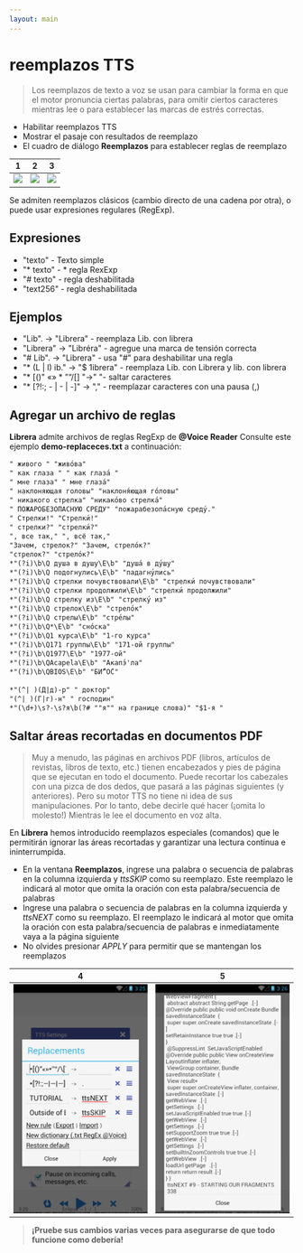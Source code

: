 ```yaml
---
layout: main
---
```


# reemplazos TTS

> Los reemplazos de texto a voz se usan para cambiar la forma en que el motor pronuncia ciertas palabras, para omitir ciertos caracteres mientras lee o para establecer las marcas de estrés correctas.

* Habilitar reemplazos TTS
* Mostrar el pasaje con resultados de reemplazo
* El cuadro de diálogo **Reemplazos** para establecer reglas de reemplazo

|1|2|3|
|-|-|-|
|![](1.png)|![](2.png)|![](3.png)|

Se admiten reemplazos clásicos (cambio directo de una cadena por otra), o puede usar expresiones regulares (RegExp).

## Expresiones

* &quot;texto&quot; - Texto simple
* &quot;* texto&quot; - * regla RexExp
* &quot;# texto&quot; - regla deshabilitada
* &quot;text256&quot; - regla deshabilitada

## Ejemplos

* &quot;Lib&quot;. -&gt; &quot;Librera&quot; - reemplaza Lib. con librera
* &quot;Librera&quot; -&gt; &quot;Libréra&quot; - agregue una marca de tensión correcta
* &quot;# Lib&quot;. -&gt; &quot;Librera&quot; - usa &quot;#&quot; para deshabilitar una regla
* &quot;* (L | l) ib.&quot; -&gt; &quot;$ 1ibrera&quot; - reemplaza Lib. con Librera y lib. con librera
* &quot;* [()&quot; «» * ”“/[] &quot;-&gt;&quot; &quot;- saltar caracteres
* &quot;* [?!:; - | - | -]&quot; -&gt; &quot;,&quot; - reemplazar caracteres con una pausa (,)

## Agregar un archivo de reglas

**Librera** admite archivos de reglas RegExp de **@Voice Reader**
Consulte este ejemplo **demo-replaceces.txt** a continuación:

```
" живого " "живо́ва"
" как глаза " " как глаза́ "
" мне глаза" " мне глаза́"
" наклоняющая головы" "наклоня́ющая го́ловы"
" никакого стрелка" "никако́во стрелка́"
" ПОЖАРОБЕЗОПАСНУЮ СРЕДУ" "пожарабезопа́сную среду́."
" Стрелки!" "Стрелки́!"
" стрелки?" "стрелки́?"
", все так," ", всё так,"
"Зачем, стрелок?" "Зачем, стрело́к?"
"стрелок?" "стрело́к?"
*"(?i)\b\Q душа в душу\E\b" "душа́ в ду́шу"
*"(?i)\b\Q подогнулись\E\b" "падагну́лись"
*"(?i)\b\Q стрелки почувствовали\E\b" "стрелки́ почувствовали"
*"(?i)\b\Q стрелки продолжили\E\b" "стрелки́ продолжили"
*"(?i)\b\Q стрелку из\E\b" "стрелку́ из"
*"(?i)\b\Q стрелок\E\b" "стрело́к"
*"(?i)\b\Q стрелы\E\b" "стре́лы"
*"(?i)\b\Q*\E\b" "сно́ска"
*"(?i)\b\Q1 курса\E\b" "1-го курса"
*"(?i)\b\Q171 группы\E\b" "171-ой группы"
*"(?i)\b\Q1977\E\b" "1977-ой"
*"(?i)\b\QAcapela\E\b" "Акапэ́'ла"
*"(?i)\b\QBIOS\E\b" "БИ́“О́С"

*"(^| )(Д|д)-р" " доктор"
"(^| )(Г|г)-н" " господин"
*"(\d+)\s?-\s?я\b(?# ""я"" на границе слова)" "$1-я "
```
## Saltar áreas recortadas en documentos PDF
> Muy a menudo, las páginas en archivos PDF (libros, artículos de revistas, libros de texto, etc.) tienen encabezados y pies de página que se ejecutan en todo el documento. Puede recortar los cabezales con una pizca de dos dedos, que pasará a las páginas siguientes (y anteriores). Pero su motor TTS no tiene ni idea de sus manipulaciones. Por lo tanto, debe decirle qué hacer (¡omita lo molesto!) Mientras le lee el documento en voz alta.

En **Librera** hemos introducido reemplazos especiales (comandos) que le permitirán ignorar las áreas recortadas y garantizar una lectura continua e ininterrumpida.
* En la ventana **Reemplazos**, ingrese una palabra o secuencia de palabras en la columna izquierda y _ttsSKIP_ como su reemplazo. Este reemplazo le indicará al motor que omita la oración con esta palabra/secuencia de palabras
* Ingrese una palabra o secuencia de palabras en la columna izquierda y _ttsNEXT_ como su reemplazo. El reemplazo le indicará al motor que omita la oración con esta palabra/secuencia de palabras e inmediatamente vaya a la página siguiente
* No olvides presionar _APPLY_ para permitir que se mantengan los reemplazos

|4|5|
|-|-|
|![](4.png)|![](5.png)|

> **¡Pruebe sus cambios varias veces para asegurarse de que todo funcione como debería!**
